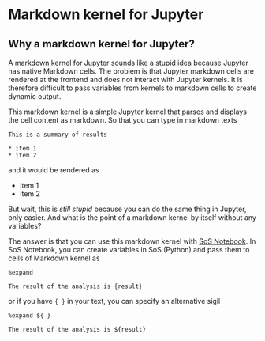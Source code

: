 # Markdown kernel for Jupyter

## Why a markdown kernel for Jupyter?

A markdown kernel for Jupyter sounds like a stupid idea because Jupyter has
native Markdown cells. The problem is that Jupyter markdown cells are
rendered at the frontend and does not interact with Jupyter kernels.
It is therefore difficult to pass variables from kernels to markdown cells
to create dynamic output.

This markdown kernel is a simple Jupyter kernel that parses and displays
the cell content as markdown. So that you can type in markdown texts

```
This is a summary of results

* item 1
* item 2
```

and it would be rendered as

* item 1
* item 2


But wait, this is *still stupid* because you can do the same thing in
Jupyter, only easier. And what is the point of a markdown kernel by itself
without any variables?

The answer is that you can use this markdown kernel with [SoS
Notebook](http://vatlab.github.com/sos-docs). In SoS Notebook, you can
create variables in SoS (Python) and pass them to cells of Markdown kernel
as

```
%expand

The result of the analysis is {result}

```

or if you have `{ }` in your text, you can specify an alternative sigil

```
%expand ${ }

The result of the analysis is ${result}

```




